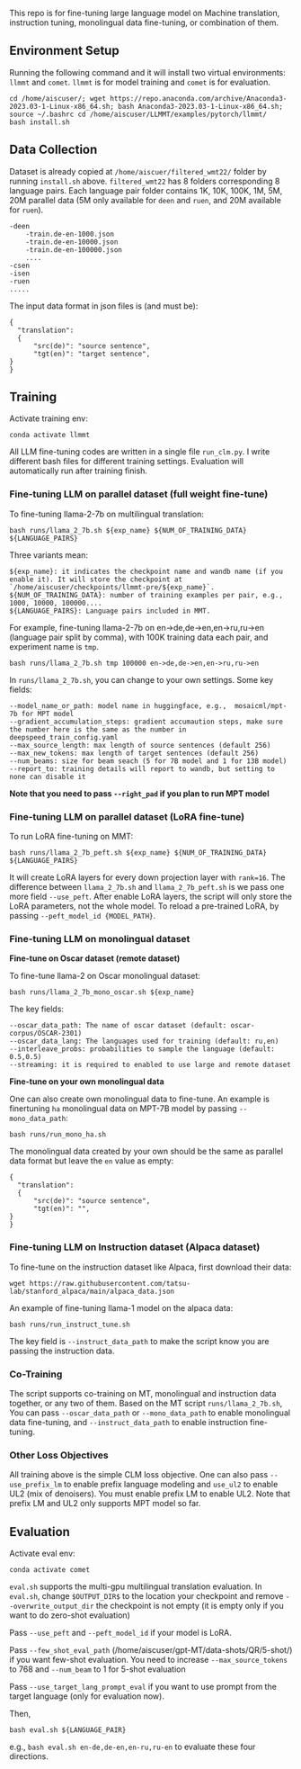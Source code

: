 This repo is for fine-tuning large language model on Machine translation, instruction tuning, monolingual data fine-tuning, or combination of them.

## Environment Setup
Running the following command and it will install two virtual environments: `llmmt` and `comet`. `llmmt` is for model training and `comet` is for evaluation.
```
cd /home/aiscuser/; wget https://repo.anaconda.com/archive/Anaconda3-2023.03-1-Linux-x86_64.sh; bash Anaconda3-2023.03-1-Linux-x86_64.sh; source ~/.bashrc cd /home/aiscuser/LLMMT/examples/pytorch/llmmt/
bash install.sh
```
## Data Collection
Dataset is already copied at `/home/aiscuer/filtered_wmt22/` folder by running `install.sh` above. `filtered_wmt22` has 8 folders corresponding 8 language pairs. Each language pair folder contains
1K, 10K, 100K, 1M, 5M, 20M parallel data (5M only available for `deen` and `ruen`, and 20M available for `ruen`).
```
-deen
    -train.de-en-1000.json
    -train.de-en-10000.json
    -train.de-en-100000.json
    ....
-csen
-isen
-ruen
.....
```
The input data format in json files is (and must be):
```
{
  "translation":
  {
      "src(de)": "source sentence",
      "tgt(en)": "target sentence",
}
}
```

## Training
Activate training env:
```
conda activate llmmt
```
All LLM fine-tuning codes are written in a single file `run_clm.py`. I write different bash files for different training settings. Evaluation will automatically run after training finish.
### Fine-tuning LLM on parallel dataset (full weight fine-tune)
To fine-tuning llama-2-7b on multilingual translation:
```
bash runs/llama_2_7b.sh ${exp_name} ${NUM_OF_TRAINING_DATA} ${LANGUAGE_PAIRS}
```
Three variants mean:
```
${exp_name}: it indicates the checkpoint name and wandb name (if you enable it). It will store the checkpoint at `/home/aiscuser/checkpoints/llmmt-pre/${exp_name}`.
${NUM_OF_TRAINING_DATA}: number of training examples per pair, e.g., 1000, 10000, 100000....
${LANGUAGE_PAIRS}: Language pairs included in MMT.
```
For example, fine-tuning llama-2-7b on en->de,de->en,en->ru,ru->en (language pair split by comma), with 100K training data each pair, and experiment name is `tmp`. 
```
bash runs/llama_2_7b.sh tmp 100000 en->de,de->en,en->ru,ru->en
```
In `runs/llama_2_7b.sh`, you can change to your own settings. Some key fields:
```
--model_name_or_path: model name in huggingface, e.g.,  mosaicml/mpt-7b for MPT model
--gradient_accumulation_steps: gradient accumaution steps, make sure the number here is the same as the number in deepspeed_train_config.yaml
--max_source_length: max length of source sentences (default 256)
--max_new_tokens: max length of target sentences (default 256)
--num_beams: size for beam seach (5 for 7B model and 1 for 13B model)
--report_to: training details will report to wandb, but setting to none can disable it 
```
**Note that you need to pass `--right_pad` if you plan to run MPT model**

### Fine-tuning LLM on parallel dataset (LoRA fine-tune)
To run LoRA fine-tuning on MMT:
```
bash runs/llama_2_7b_peft.sh ${exp_name} ${NUM_OF_TRAINING_DATA} ${LANGUAGE_PAIRS}
```
It will create LoRA layers for every down projection layer with `rank=16`. The difference between `llama_2_7b.sh` and `llama_2_7b_peft.sh` is we pass one more field `--use_peft`.
After enable LoRA layers, the script will only store the LoRA parameters, not the whole model. To reload a pre-trained LoRA, by passing `--peft_model_id {MODEL_PATH}`.

### Fine-tuning LLM on monolingual dataset
**Fine-tune on Oscar dataset (remote dataset)**

To fine-tune llama-2 on Oscar monolingual dataset:
```
bash runs/llama_2_7b_mono_oscar.sh ${exp_name}
```
The key fields:
```
--oscar_data_path: The name of oscar dataset (default: oscar-corpus/OSCAR-2301)
--oscar_data_lang: The languages used for training (default: ru,en)
--interleave_probs: probabilities to sample the language (default: 0.5,0.5)
--streaming: it is required to enabled to use large and remote dataset
```

**Fine-tune on your own monolingual data**

One can also create own monolingual data to fine-tune. An example is finertuning `ha` monolingual data on MPT-7B model by passing `--mono_data_path`:
```
bash runs/run_mono_ha.sh
```
The monolingual data created by your own should be the same as parallel data format but leave the `en` value as empty:
```
{
  "translation":
  {
      "src(de)": "source sentence",
      "tgt(en)": "",
}
}
```

### Fine-tuning LLM on Instruction dataset (Alpaca dataset)
To fine-tune on the instruction dataset like Alpaca, first download their data:

```
wget https://raw.githubusercontent.com/tatsu-lab/stanford_alpaca/main/alpaca_data.json
```

An example of fine-tuning llama-1 model on the alpaca data:
```
bash runs/run_instruct_tune.sh
```
The key field is `--instruct_data_path` to make the script know you are passing the instruction data.

### Co-Training
The script supports co-training on MT, monolingual and instruction data together, or any two of them. Based on the MT script `runs/llama_2_7b.sh`,
You can pass `--oscar_data_path` or `--mono_data_path` to enable monolingual data fine-tuning, and `--instruct_data_path` to enable instruction fine-tuning.

### Other Loss Objectives
All training above is the simple CLM loss objective. One can also pass `--use_prefix_lm` to enable prefix language modeling and `use_ul2` to enable UL2 (mix of denoisers). You must enable prefix LM to enable UL2. Note that prefix LM and UL2 only supports MPT model so far.

## Evaluation
Activate eval env:
```
conda activate comet
```

`eval.sh` supports the multi-gpu multilingual translation evaluation.
In `eval.sh`, change `$OUTPUT_DIR$` to the location your checkpoint and remove `--overwrite_output_dir` the checkpoint is not empty (it is empty only if you want to do zero-shot evaluation)

Pass `--use_peft` and `--peft_model_id` if your model is LoRA.

Pass `--few_shot_eval_path` (/home/aiscuser/gpt-MT/data-shots/QR/5-shot/) if you want few-shot evaluation. You need to increase `--max_source_tokens` to 768 and `--num_beam` to 1 for 5-shot evaluation

Pass `--use_target_lang_prompt_eval` if you want to use prompt from the target language (only for evaluation now).

Then,
```
bash eval.sh ${LANGUAGE_PAIR}
```

e.g., `bash eval.sh en-de,de-en,en-ru,ru-en` to evaluate these four directions.







